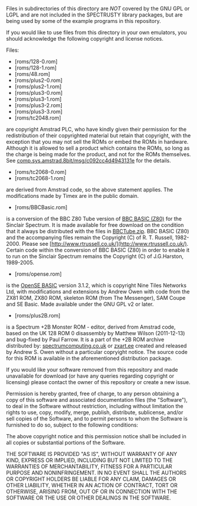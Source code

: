Files in subdirectories of this directory are _NOT_ covered by the GNU GPL or LGPL and are not included in the SPECTRUSTY library packages, but are being used by some of the example programs in this repository.

If you would like to use files from this directory in your own emulators, you should acknowledge the following copyright and license notices.

Files:

* [roms/128-0.rom]
* [roms/128-1.rom]
* [roms/48.rom]
* [roms/plus2-0.rom]
* [roms/plus2-1.rom]
* [roms/plus3-0.rom]
* [roms/plus3-1.rom]
* [roms/plus3-2.rom]
* [roms/plus3-3.rom]
* [roms/tc2048.rom]

are copyright Amstrad PLC, who have kindly given their per­mission for the redistribution of their copyrighted material but retain that copyright, with the exception that you may not sell the ROMs or embed the ROMs in hardware. Although it is allowed to sell a product which contains the ROMs, so long as the charge is being made for the product, and not for the ROMs themselves.
See [comp.sys.amstrad.8bit/msg/c092cc4d4943131e](http://groups.google.com/group/comp.sys.amstrad.8bit/msg/c092cc4d4943131e) for the details.

* [roms/tc2068-0.rom]
* [roms/tc2068-1.rom]

are derived from Amstrad code, so the above statement applies. The modifications made by Timex are in the public domain.

* [roms/BBCBasic.rom]

is a conversion of the BBC Z80 Tube version of [BBC BASIC (Z80)](http://mdfs.net/Software/Spectrum/BBCBasic/) for the Sinclair Spectrum. It is made available for free download on the condition that it always be distributed with the files in [BBCTube.zip](BBCTube.zip). BBC BASIC (Z80) and the accompanying files remain the Copyright (C) of R. T. Russell, 1982-2000. Please see [http://www.rtrussell.co.uk/](http://www.rtrussell.co.uk/).
Certain code within the conversion of BBC BASIC (Z80) in order to enable it to run on the Sinclair Spectrum remains the Copyright (C) of J.G.Harston, 1989-2005.

* [roms/opense.rom]

is the [OpenSE BASIC](https://sourceforge.net/projects/sebasic/) version 3.1.2, which is copyright Nine Tiles Networks Ltd, with modifications and extensions by Andrew Owen with code from the ZX81 ROM, ZX80 ROM, skeleton ROM (from The Messenger), SAM Coupe and SE Basic. Made available under the GNU GPL v2 or later.

* [roms/plus2B.rom]

is a Spectrum +2B Monster ROM - editor, derived from Amstrad code, based on the UK 128 ROM 0 disassembly by Matthew Wilson (2011-12-13) and bug-fixed by Paul Farrow. It is a part of the +2B ROM archive distributed by: [spectrumcomputing.co.uk](https://spectrumcomputing.co.uk/entry/27590/ZX-Spectrum/2B_ROM_Set) or [zxart.ee](https://zxart.ee/eng/software/tool/programming/basic/2b-rom-set/2b-rom-set1/) created and released by Andrew S. Owen without a particular copryight notice. The source code for this ROM is available in the aforementioned distribution package.

If you would like your software removed from this repository and made unavailable for download (or have any queries regarding copyright or licensing) please contact the owner of this repository or create a new issue.

Permission is hereby granted, free of charge, to any person obtaining
a copy of this software and associated documentation files (the
"Software"), to deal in the Software without restriction, including
without limitation the rights to use, copy, modify, merge, publish,
distribute, sublicense, and/or sell copies of the Software, and to
permit persons to whom the Software is furnished to do so, subject to
the following conditions:

The above copyright notice and this permission notice shall be included
in all copies or substantial portions of the Software.

THE SOFTWARE IS PROVIDED "AS IS", WITHOUT WARRANTY OF ANY KIND, EXPRESS
OR IMPLIED, INCLUDING BUT NOT LIMITED TO THE WARRANTIES OF
MERCHANTABILITY, FITNESS FOR A PARTICULAR PURPOSE AND NONINFRINGEMENT.
IN NO EVENT SHALL THE AUTHORS OR COPYRIGHT HOLDERS BE LIABLE FOR ANY
CLAIM, DAMAGES OR OTHER LIABILITY, WHETHER IN AN ACTION OF CONTRACT,
TORT OR OTHERWISE, ARISING FROM, OUT OF OR IN CONNECTION WITH THE
SOFTWARE OR THE USE OR OTHER DEALINGS IN THE SOFTWARE.
